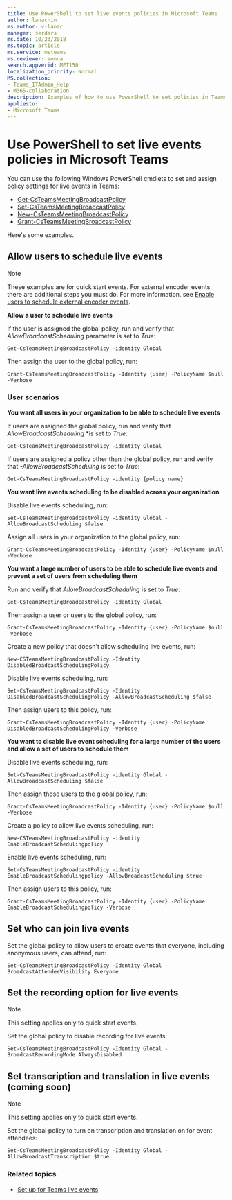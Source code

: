 ```yaml
---
title: Use PowerShell to set live events policies in Microsoft Teams
author: lanachin
ms.author: v-lanac
manager: serdars
ms.date: 10/23/2018
ms.topic: article
ms.service: msteams
ms.reviewer: sonua
search.appverid: MET150
localization_priority: Normal
MS.collection: 
- Teams_ITAdmin_Help
- M365-collaboration
description: Examples of how to use PowerShell to set policies in Teams to control who can hold live events in your organization and features that are available in the events that they create
appliesto: 
- Microsoft Teams
---
```


# Use PowerShell to set live events policies in Microsoft Teams

You can use the following Windows PowerShell cmdlets to set and assign policy settings for live events in Teams: 
- [Get-CsTeamsMeetingBroadcastPolicy](https://docs.microsoft.com/powershell/module/skype/get-csteamsmeetingbroadcastpolicy?view=skype-ps)
- [Set-CsTeamsMeetingBroadcastPolicy](https://docs.microsoft.com/powershell/module/skype/set-csteamsmeetingbroadcastpolicy?view=skype-ps)
- [New-CsTeamsMeetingBroadcastPolicy](https://docs.microsoft.com/powershell/module/skype/get-csteamsmeetingbroadcastpolicy?view=skype-ps)
- [Grant-CsTeamsMeetingBroadcastPolicy](https://docs.microsoft.com/powershell/module/skype/grant-csteamsmeetingbroadcastpolicy?view=skype-ps)

Here's some examples.

## Allow users to schedule live events 

> [!NOTE]
> These examples are for quick start events. For external encoder events, there are additional steps you must do. For more information, see [Enable users to schedule external encoder events](set-up-for-teams-live-events.md#enable-users-to-schedule-external-encoder-events).

**Allow a user to schedule live events**

If the user is assigned the global policy, run and verify that *AllowBroadcastScheduling* parameter is set to *True*:
```
Get-CsTeamsMeetingBroadcastPolicy -identity Global
```
Then assign the user to the global policy, run:
```
Grant-CsTeamsMeetingBroadcastPolicy -Identity {user} -PolicyName $null -Verbose
```

### User scenarios
**You want all users in your organization to be able to schedule live events**

If users are assigned the global policy, run and verify that *AllowBroadcastScheduling* *is set to *True*:
```
Get-CsTeamsMeetingBroadcastPolicy -identity Global
```
If users are assigned a policy other than the global policy, run and verify that *-AllowBroadcastScheduling* is set to *True*:
```
Get-CsTeamsMeetingBroadcastPolicy -identity {policy name}
```
**You want live events scheduling to be disabled across your organization**

Disable live events scheduling, run:
```
Set-CsTeamsMeetingBroadcastPolicy -identity Global -AllowBroadcastScheduling $false
```
Assign all users in your organization to the global policy, run:
```
Grant-CsTeamsMeetingBroadcastPolicy -Identity {user} -PolicyName $null -Verbose
```

**You want a large number of users to be able to schedule live events and prevent a set of users from scheduling them**

Run and verify that *AllowBroadcastScheduling* is set to *True*:
```
Get-CsTeamsMeetingBroadcastPolicy -Identity Global
```
Then assign a user or users to the global policy, run:
```
Grant-CsTeamsMeetingBroadcastPolicy -Identity {user} -PolicyName $null -Verbose
```

Create a new policy that doesn't allow scheduling live events, run:
```
New-CSTeamsMeetingBroadcastPolicy -Identity DisabledBroadcastSchedulingPolicy
```
Disable live events scheduling, run:
```
Set-CsTeamsMeetingBroadcastPolicy -Identity DisabledBroadcastSchedulingPolicy -AllowBroadcastScheduling $false
```
Then assign users to this policy, run:
```
Grant-CsTeamsMeetingBroadcastPolicy -Identity {user} -PolicyName DisabledBroadcastSchedulingPolicy -Verbose
```
**You want to disable live event scheduling for a large number of the users and allow a set of users to schedule them**

Disable live events scheduling, run:
```
Set-CsTeamsMeetingBroadcastPolicy -identity Global -AllowBroadcastScheduling $false
```
Then assign those users to the global policy, run:
```
Grant-CsTeamsMeetingBroadcastPolicy -Identity {user} -PolicyName $null -Verbose
```
Create a policy to allow live events scheduling, run:
```
New-CSTeamsMeetingBroadcastPolicy -identity EnableBroadcastSchedulingpolicy
```
Enable live events scheduling, run:
```
Set-CsTeamsMeetingBroadcastPolicy -identity EnableBroadcastSchedulingpolicy -AllowBroadcastScheduling $true
```
Then assign users to this policy, run:
```
Grant-CsTeamsMeetingBroadcastPolicy -Identity {user} -PolicyName EnableBroadcastSchedulingpolicy -Verbose
```
## Set who can join live events
 
Set the global policy to allow users to create events that everyone, including anonymous users, can attend, run:
```
Set-CsTeamsMeetingBroadcastPolicy -Identity Global -BroadcastAttendeeVisibility Everyone  
```
## Set the recording option for live events
> [!NOTE]
> This setting applies only to quick start events.

Set the global policy to disable recording for live events:
```
Set-CsTeamsMeetingBroadcastPolicy -Identity Global -BroadcastRecordingMode AlwaysDisabled 
```
## Set transcription and translation in live events (coming soon)
> [!NOTE]
> This setting applies only to quick start events. 

Set the global policy to turn on transcription and translation on for event attendees:
```
Set-CsTeamsMeetingBroadcastPolicy -Identity Global -AllowBroadcastTranscription $true 
```

### Related topics
- [Set up for Teams live events](set-up-for-teams-live-events.md)


